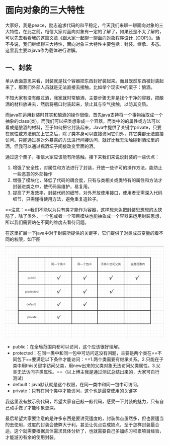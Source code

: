 # 面向对象的三大特性

大家好，我是peace，励志追求代码的和平稳定，今天我们来聊一聊面向对象的三大特性，在此之前，相信大家对面向对象有一定的了解了，如果还是不太了解的，可以先去看看我的这篇文章[《跟大家一起聊一聊面向对象程序设计（OOP）》](<https://www.jianshu.com/p/8bec187db7d9>)。话不多说，我们继续聊三大特性，面向对象三大特性主要包括：封装、继承、多态。这里我主要以java作为载体进行讲解。

## 一、封装

单从表面意思来看，封装就是找个容器把东西封好装起来。而且既然东西被封装起来了，那我们外部人员就是无法直接去接触。比如举个现实中的栗子：酿酒。

不知大家有没有酿过酒，我家就时常酿酒，主要步骤无非是找个干净的容器，把酿酒的材料放进去，然后将瓶口封装起来，禁止其与空气接触，以防其变质。

而java在运用封装时其实和酿酒的操作很像，首先java支持将一个事物抽取成一个抽象的class(类)，而我们可以把类想象成一个容器，而类中的的属性或方法可以看成是酿酒的材料，至于如何把它封装起来，Java中提供了关键字private，只要在属性或方法前加上它之后，除了类本身可以直接访问它们外，其它类都无法直接访问。只能通过类对外暴露的方法进行间接访问，就好比我无法触碰到酒坛里的酒，但我可以通过摇酒坛子间接改变里面的酒。

通过这个栗子，相信大家应该能有所感触。接下来我们来说说封装的一些优点：

1. 增强了安全性，对属性和方法进行了封装，开放一些许可的操作方法，能防止一些恶意的外部操作
2. 增强了模块化，降低了代码的耦合度，只有与类相关或类特有的属性和方法才封装进类之中，使代码易维护，易复用。
3. 提高了开发效率，封装代码的细节，对外开放使用接口，使用者无需深入代码细节，只需懂得使用方法，避免重复造轮子。

==注意：==我们不能以为只有类才能作为容器，这样想未免把封装思想想的太狭隘了，除了类外，一个包或者一个项目模块也能抽象成一个容器来运用封装思想，所以我们需要站在不同的维度去看待问题。

在这里扩展一下java中对于封装所提供的关键字，它们提供了对类成员变量的着不同的权限，如下图

![](img\封装权限.jpg)

* public：在全局范围内都可以访问，这个应该很好理解。
* protected：在同一类中和同一包中可访问这没有问题，主要是两个类在==不同包下==要满足以下条件才能访问：==1.两个类需要有继承关系。2.只能在子类中用this关键字访问父类，用new出来的父类对象无法访问父类属性。3.父类无法访问子类属性。==（以上博主我是通过测试总结出来的，大家可自行测试）
* default：java默认就是这个权限，在同一类中和同一包中可访问。
* private：只有在同个类中才能访问，这个也是最常使用的关键字

我这里没有放示例代码，希望大家自己敲一敲代码，感受一下封装的魅力，只有自己动手做了才能印象更深。

最后希望大家要注意的是许多东西是要讲究适度的，封装优点虽然多，但也要适当的去使用，过度的封装会使弊大于利，甚至让优点变成缺点，至于怎样封装最合适，这个就需要根据具体需求具体分析了，也就需要自己多加练习积累项目经验，才能游刃有余的使用封装。

